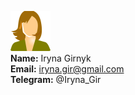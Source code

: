 ![Photo](/profile_pic.png)\
**Name:** Iryna Girnyk\
**Email:** iryna.gir@gmail.com\
**Telegram:** @Iryna_Gir
